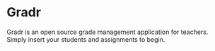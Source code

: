 # Gradr
Gradr is an open source grade management application for teachers. Simply insert your students and assignments to begin.
